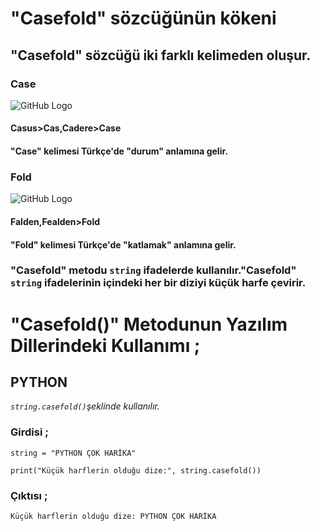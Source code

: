 # "Casefold" sözcüğünün kökeni
## "Casefold" sözcüğü iki farklı kelimeden oluşur.
### Case
![GitHub Logo](/belgelik/görseller/etimoloji/case.png)
#### Casus>Cas,Cadere>Case
#### "Case" kelimesi Türkçe'de "durum" anlamına gelir.
### Fold
![GitHub Logo](/belgelik/görseller/etimoloji/fold.png)
#### Falden,Fealden>Fold
#### "Fold" kelimesi Türkçe'de "katlamak" anlamına gelir.
### "Casefold" metodu `string` ifadelerde kullanılır."Casefold" `string` ifadelerinin içindeki her bir diziyi küçük harfe çevirir.
# "Casefold()" Metodunun Yazılım Dillerindeki Kullanımı ;
## **PYTHON**
*`string.casefold()`şeklinde kullanılır.*
### Girdisi ;
```
string = "PYTHON ÇOK HARİKA"

print("Küçük harflerin olduğu dize:", string.casefold())
```
### Çıktısı ;
```
Küçük harflerin olduğu dize: PYTHON ÇOK HARİKA
```



